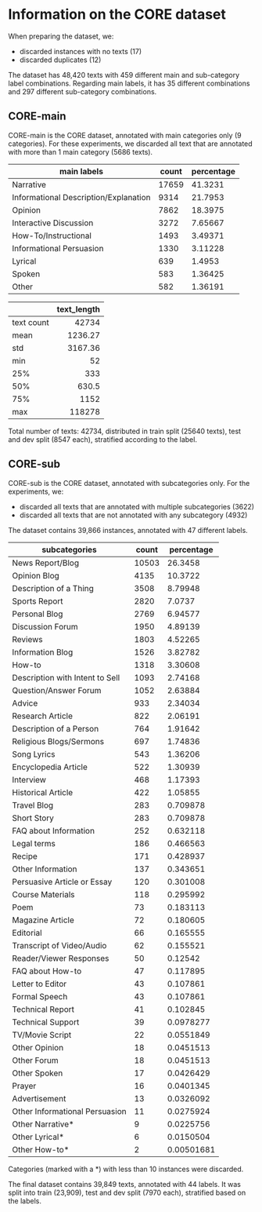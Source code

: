 # Information on the CORE dataset

When preparing the dataset, we:
* discarded instances with no texts (17)
* discarded duplicates (12)

The dataset has 48,420 texts with 459 different main and sub-category label combinations. Regarding main labels, it has 35 different combinations and 297 different sub-category combinations.

## CORE-main

CORE-main is the CORE dataset, annotated with main categories only (9 categories). For these experiments, we discarded all text that are annotated with more than 1 main category (5686 texts).

| main labels                  | count | percentage |
|-----------------------------------------|-------|------------|
| Narrative                               | 17659 | 41.3231    |
| Informational Description/Explanation | 9314  | 21.7953    |
| Opinion                                 | 7862  | 18.3975    |
| Interactive Discussion                | 3272  | 7.65667    |
| How-To/Instructional                    | 1493  | 3.49371    |
| Informational Persuasion              | 1330  | 3.11228    |
| Lyrical                                 | 639   | 1.4953     |
| Spoken                                  | 583   | 1.36425    |
| Other                                   | 582   | 1.36191    |


|       |   text_length |
|:------|--------------:|
| text count |      42734    |
| mean  |       1236.27 |
| std   |       3167.36 |
| min   |         52    |
| 25%   |        333    |
| 50%   |        630.5  |
| 75%   |       1152    |
| max   |     118278    |

Total number of texts: 42734, distributed in train split (25640 texts), test and dev split (8547 each), stratified according to the label.

## CORE-sub

CORE-sub is the CORE dataset, annotated with subcategories only. For the experiments, we:
* discarded all texts that are annotated with multiple subcategories (3622)
* discarded all texts that are not annotated with any subcategory (4932)

The dataset contains 39,866 instances, annotated with 47 different labels.

| subcategories                     | count | percentage |
|-----------------------------------|-------|------------|
| News Report/Blog                  | 10503 | 26.3458    |
| Opinion Blog                      | 4135  | 10.3722    |
| Description of a   Thing          | 3508  | 8.79948    |
| Sports Report                     | 2820  | 7.0737     |
| Personal Blog                     | 2769  | 6.94577    |
| Discussion Forum                  | 1950  | 4.89139    |
| Reviews                           | 1803  | 4.52265    |
| Information Blog                  | 1526  | 3.82782    |
| How-to                            | 1318  | 3.30608    |
| Description with   Intent to Sell | 1093  | 2.74168    |
| Question/Answer   Forum           | 1052  | 2.63884    |
| Advice                            | 933   | 2.34034    |
| Research Article                  | 822   | 2.06191    |
| Description of a   Person         | 764   | 1.91642    |
| Religious   Blogs/Sermons         | 697   | 1.74836    |
| Song Lyrics                       | 543   | 1.36206    |
| Encyclopedia   Article            | 522   | 1.30939    |
| Interview                         | 468   | 1.17393    |
| Historical Article                | 422   | 1.05855    |
| Travel Blog                       | 283   | 0.709878   |
| Short Story                       | 283   | 0.709878   |
| FAQ about   Information           | 252   | 0.632118   |
| Legal terms                       | 186   | 0.466563   |
| Recipe                            | 171   | 0.428937   |
| Other Information                 | 137   | 0.343651   |
| Persuasive Article   or Essay     | 120   | 0.301008   |
| Course Materials                  | 118   | 0.295992   |
| Poem                              | 73    | 0.183113   |
| Magazine Article                  | 72    | 0.180605   |
| Editorial                         | 66    | 0.165555   |
| Transcript of   Video/Audio       | 62    | 0.155521   |
| Reader/Viewer   Responses         | 50    | 0.12542    |
| FAQ about How-to                  | 47    | 0.117895   |
| Letter to Editor                  | 43    | 0.107861   |
| Formal Speech                     | 43    | 0.107861   |
| Technical Report                  | 41    | 0.102845   |
| Technical Support                 | 39    | 0.0978277  |
| TV/Movie Script                   | 22    | 0.0551849  |
| Other Opinion                     | 18    | 0.0451513  |
| Other Forum                       | 18    | 0.0451513  |
| Other Spoken                      | 17    | 0.0426429  |
| Prayer                            | 16    | 0.0401345  |
| Advertisement                     | 13    | 0.0326092  |
| Other   Informational Persuasion  | 11    | 0.0275924  |
| Other Narrative*                   | 9     | 0.0225756  |
| Other Lyrical*                     | 6     | 0.0150504  |
| Other How-to*                      | 2     | 0.00501681 |

Categories (marked with a *) with less than 10 instances were discarded.

The final dataset contains 39,849 texts, annotated with 44 labels. It was split into train (23,909), test and dev split (7970 each), stratified based on the labels.